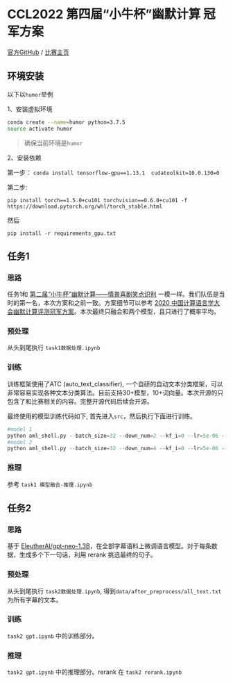 # CCL2022 第四届“小牛杯”幽默计算 冠军方案

[官方GitHub](https://github.com/DUTIRSentiment/CCL2022-HumorComputing) / [比赛主页](http://cips-cl.org/static/CCL2022/cclEval/humorcomputation/index.html)

## 环境安装

以下以`humor`举例

1、安装虚拟环境
```sh
conda create --name=humor python=3.7.5
source activate humor
```

>确保当前环境是`humor`

2、安装依赖

第一步：
`conda install tensorflow-gpu==1.13.1  cudatoolkit=10.0.130=0`

第二步:

`pip install torch==1.5.0+cu101 torchvision==0.6.0+cu101 -f https://download.pytorch.org/whl/torch_stable.html`

然后

`pip install -r requirements_gpu.txt`

## 任务1

### 思路
任务1和 [第二届“小牛杯”幽默计算——情景喜剧笑点识别](http://cips-cl.org/static/CCL2020/humorcomputation.html) 一模一样。我们队伍是当时的第一名，本次方案和之前一致。方案细节可以参考 [2020 中国计算语言学大会幽默计算评测冠军方案](https://blog.tabchen.com/ccl2020-humor/)。本次最终只融合和两个模型，且只进行了概率平均。

### 预处理
从头到尾执行 `task1数据处理.ipynb`

### 训练
训练框架使用了ATC (auto_text_classifier), 一个自研的自动文本分类框架，可以非常容易实现各种文本分类算法。目前支持30+模型，10+词向量。本次开源的只包含了和比赛相关的内容。完整开源代码后续会开源。

最终使用的模型训练代码如下, 首先进入`src`，然后执行下面进行训练。

```python
#model 1
python aml_shell.py --batch_size=32 --down_num=2 --kf_i=0 --lr=5e-06 --max_len=256 --model_name=en_deberta_v3_large --output_dir=model/task1/cv5 --up_num=6
#model 2
python aml_shell.py --batch_size=32 --down_num=4 --kf_i=0 --lr=5e-06 --max_len=256 --model_name=en_deberta_large --output_dir=model/task1/cv5 --up_num=6
```


### 推理

参考 `task1 模型融合-推理.ipynb`

## 任务2

### 思路
基于 [EleutherAI/gpt-neo-1.3B](https://huggingface.co/EleutherAI/gpt-neo-1.3B)，在全部字幕语料上微调语言模型。对于每条数据，生成多个下一句话，利用 rerank 挑选最终的句子。

### 预处理

从头到尾执行 `task2数据处理.ipynb`, 得到`data/after_preprocess/all_text.txt` 为所有字幕的文本。

### 训练
`task2 gpt.ipynb` 中的训练部分。

### 推理
`task2 gpt.ipynb` 中的推理部分。rerank 在 `task2 rerank.ipynb`